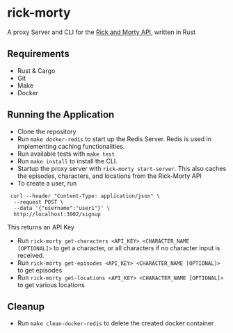 # rick-morty

A proxy Server and CLI for the [Rick and Morty API](https://rickandmortyapi.com/documentation/#introduction), written in Rust

## Requirements
* Rust & Cargo
* Git
* Make
* Docker

## Running the Application
* Clone the repository 
* Run `make docker-redis` to start up the Redis Server. Redis is used in implementing caching functionalities.
* Run available tests with `make test`
* Run `make install` to install the CLI.
* Startup the proxy server with `rick-morty start-server`. This also caches the episodes, characters, and locations from the Rick-Morty API
* To create a user, run
```shell
 curl --header "Content-Type: application/json" \
  --request POST \
  --data '{"username":"user1"}' \               
  http://localhost:3002/signup
```
This returns an API Key
* Run `rick-morty get-characters <API_KEY> <CHARACTER_NAME [OPTIONAL]>` to get a character, or all characters if no character input is received.
* Run `rick-morty get-episodes <API_KEY> <CHARACTER_NAME [OPTIONAL]>` to get episodes
* Run `rick-morty get-locations <API_KEY> <CHARACTER_NAME [OPTIONAL]>` to get various locations

## Cleanup
* Run `make clean-docker-redis` to delete the created docker container

